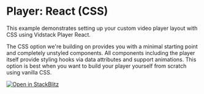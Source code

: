 # Player: React (CSS)

This example demonstrates setting up your custom video player layout with CSS using Vidstack Player
React.

The CSS option we're building on provides you with a minimal starting point and completely
unstyled components. All components including the player itself provide styling hooks via data
attributes and support animations. This option is best when you want to build your player yourself
from scratch using vanilla CSS.

[![Open in StackBlitz](https://developer.stackblitz.com/img/open_in_stackblitz.svg)][stackblitz-demo]

[stackblitz-demo]: https://stackblitz.com/fork/github/vidstack/examples/tree/player/react/css?title=Vidstack%20Player%20-%20React%20%28CSS%29&file=src/main.ts&showSidebar=1
